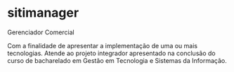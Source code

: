 # sitimanager
Gerenciador Comercial

Com a finalidade de apresentar a implementação de uma ou mais tecnologias. Atende ao projeto integrador apresentado na conclusão do curso de bacharelado em Gestão em Tecnologia e Sistemas da Informação.
